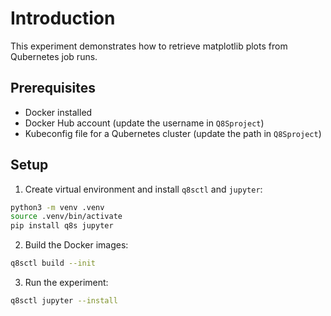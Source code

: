 # Introduction

This experiment demonstrates how to retrieve matplotlib plots from Qubernetes job runs.

## Prerequisites

- Docker installed
- Docker Hub account (update the username in `Q8Sproject`)
- Kubeconfig file for a Qubernetes cluster (update the path in `Q8Sproject`)

## Setup

1. Create virtual environment and install `q8sctl` and `jupyter`:

```bash
python3 -m venv .venv
source .venv/bin/activate
pip install q8s jupyter
```

2. Build the Docker images:

```bash
q8sctl build --init
```

3. Run the experiment:

```bash
q8sctl jupyter --install
```

